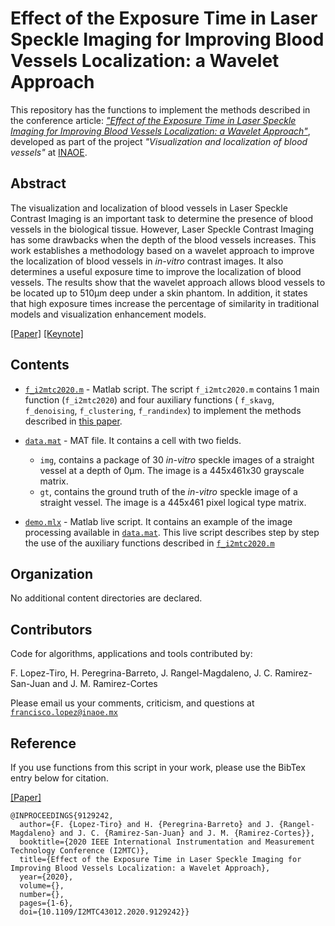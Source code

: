 # Effect of the Exposure Time in Laser Speckle Imaging for Improving Blood Vessels Localization: a Wavelet Approach 

This repository has the functions to implement the methods described in the conference article: 
[*"Effect of the Exposure Time in Laser Speckle Imaging for Improving Blood Vessels Localization: a Wavelet Approach"*](https://ieeexplore.ieee.org/abstract/document/9129242), developed as part of the project *"Visualization and localization of blood vessels"* at [INAOE](https://www.inaoep.mx). 

## Abstract

The visualization and localization of blood vessels in Laser Speckle Contrast Imaging is an important task to determine the presence of blood vessels in the biological tissue. However, Laser Speckle Contrast Imaging has some drawbacks when the depth of the blood vessels increases. This work establishes a methodology based on a wavelet approach to improve the localization of blood vessels in *in-vitro* contrast images. It also determines a useful exposure time to improve the localization of blood vessels. The results show that the wavelet approach allows blood vessels to be located up to 510µm deep under a skin phantom. In addition, it states that high exposure times increase the percentage of similarity in traditional models and visualization enhancement models.

[[Paper]](https://ieeexplore.ieee.org/document/9129242)
[[Keynote]](https://www.researchgate.net/publication/341626117_Effect_of_the_Exposure_Time_in_Laser_Speckle_Imaging_for_Improving_Blood_Vessels_Localization_a_Wavelet_Approach)


## Contents

* [`f_i2mtc2020.m`](https://github.com/friscolt/i2mtc-2020/blob/master/f_i2mtc2020.m) -  Matlab script. The script  `f_i2mtc2020.m` contains 1 main function (`f_i2mtc2020`) and four auxiliary functions ( `f_skavg`, `f_denoising`, `f_clustering`, `f_randindex`) to implement the methods described in [this paper](https://ieeexplore.ieee.org/document/9129242). 

* [`data.mat`](https://github.com/friscolt/i2mtc-2020/blob/master/data.mat) - MAT file. It contains a cell with two fields. 
  *  `img`, contains a package of 30 *in-vitro* speckle images of a straight vessel at a depth of 0µm. The image is a 445x461x30 grayscale matrix.
  *  `gt`, contains the ground truth of the *in-vitro* speckle image of a straight vessel. The image is a 445x461 pixel logical type matrix. 

* [`demo.mlx`](https://github.com/friscolt/i2mtc-2020/blob/master/main.mlx) - Matlab live script. It contains an example of the image processing available in [`data.mat`](https://github.com/friscolt/i2mtc-2020/blob/master/data.mat). This live script describes step by step the use of the auxiliary functions described in [`f_i2mtc2020.m`](https://github.com/friscolt/i2mtc-2020/blob/master/f_i2mtc2020.m) 

## Organization

No additional content directories are declared. 


## Contributors

Code for algorithms, applications and tools contributed by:

F. Lopez-Tiro, H. Peregrina-Barreto, J. Rangel-Magdaleno, J. C. Ramirez-San-Juan and J. M. Ramirez-Cortes

Please email us your comments, criticism, and questions at [`francisco.lopez@inaoe.mx`](mailto:francisco.lopez@inaoe.com?subject=[GitHub]%20i2mtc2020%20repository)


## Reference

If you use functions from this script in your work, please use the BibTex entry below for citation.

[[Paper]](https://ieeexplore.ieee.org/abstract/document/9129242)

```
@INPROCEEDINGS{9129242,
  author={F. {Lopez-Tiro} and H. {Peregrina-Barreto} and J. {Rangel-Magdaleno} and J. C. {Ramirez-San-Juan} and J. M. {Ramirez-Cortes}},
  booktitle={2020 IEEE International Instrumentation and Measurement Technology Conference (I2MTC)}, 
  title={Effect of the Exposure Time in Laser Speckle Imaging for Improving Blood Vessels Localization: a Wavelet Approach}, 
  year={2020},
  volume={},
  number={},
  pages={1-6},
  doi={10.1109/I2MTC43012.2020.9129242}}
```
